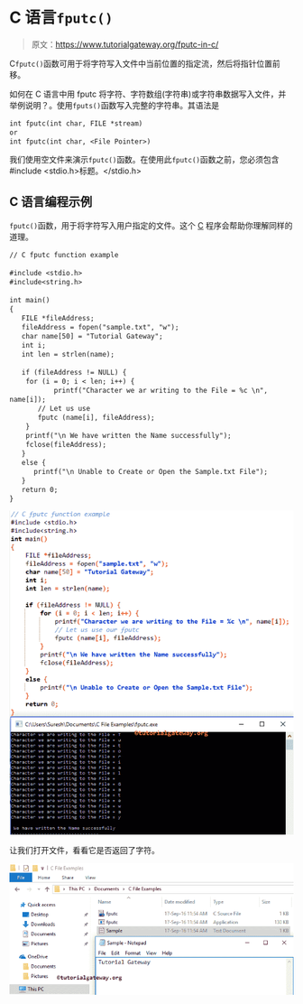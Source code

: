 # C 语言`fputc()`

> 原文：<https://www.tutorialgateway.org/fputc-in-c/>

C`fputc()`函数可用于将字符写入文件中当前位置的指定流，然后将指针位置前移。

如何在 C 语言中用 fputc 将字符、字符数组(字符串)或字符串数据写入文件，并举例说明？。使用`fputs()`函数写入完整的字符串。其语法是

```
int fputc(int char, FILE *stream)
or 
int fputc(int char, <File Pointer>)
```

我们使用空文件来演示`fputc()`函数。在使用此`fputc()`函数之前，您必须包含#include <stdio.h>标题。</stdio.h>

## C 语言编程示例

`fputc()`函数，用于将字符写入用户指定的文件。这个 [C](https://www.tutorialgateway.org/c-programming/) 程序会帮助你理解同样的道理。

```
// C fputc function example

#include <stdio.h> 
#include<string.h>

int main()
{
   FILE *fileAddress;
   fileAddress = fopen("sample.txt", "w");
   char name[50] = "Tutorial Gateway";
   int i;
   int len = strlen(name);

   if (fileAddress != NULL) {
	for (i = 0; i < len; i++) {
           printf("Character we ar writing to the File = %c \n", name[i]);
	   // Let us use
	   fputc (name[i], fileAddress);
	}
	printf("\n We have written the Name successfully");
	fclose(fileAddress);		
   }
   else {
  	  printf("\n Unable to Create or Open the Sample.txt File");
   }
   return 0;
}
```

![FPUTC in C Programming 3](img/cc6ed32434644eddb0ad40c968e28fd5.png)

让我们打开文件，看看它是否返回了字符。

![FPUTC in C Programming 4](img/2d1cd7a8c6c48533b3ef1255c05b7d14.png)